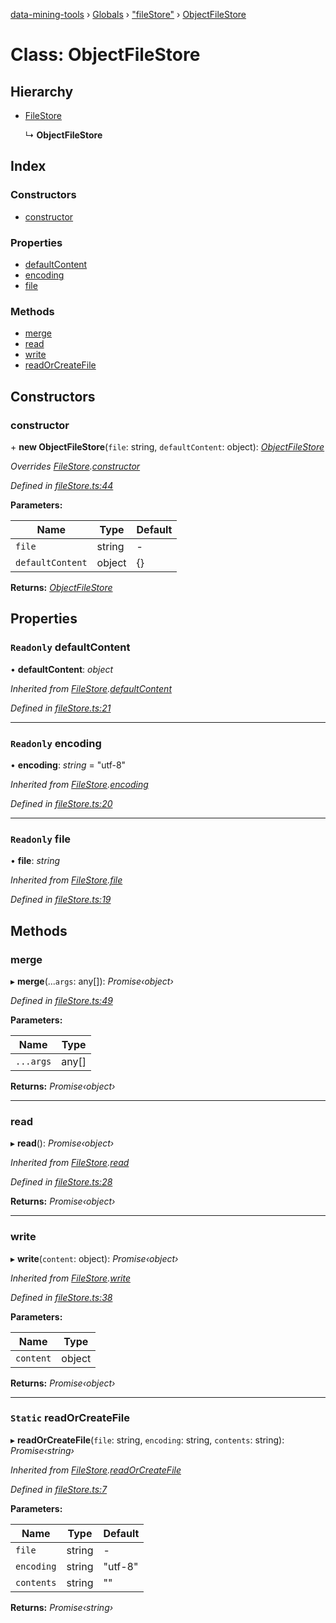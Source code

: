[data-mining-tools](../README.md) › [Globals](../globals.md) › ["fileStore"](../modules/_filestore_.md) › [ObjectFileStore](_filestore_.objectfilestore.md)

# Class: ObjectFileStore

## Hierarchy

* [FileStore](_filestore_.filestore.md)

  ↳ **ObjectFileStore**

## Index

### Constructors

* [constructor](_filestore_.objectfilestore.md#constructor)

### Properties

* [defaultContent](_filestore_.objectfilestore.md#readonly-defaultcontent)
* [encoding](_filestore_.objectfilestore.md#readonly-encoding)
* [file](_filestore_.objectfilestore.md#readonly-file)

### Methods

* [merge](_filestore_.objectfilestore.md#merge)
* [read](_filestore_.objectfilestore.md#read)
* [write](_filestore_.objectfilestore.md#write)
* [readOrCreateFile](_filestore_.objectfilestore.md#static-readorcreatefile)

## Constructors

###  constructor

\+ **new ObjectFileStore**(`file`: string, `defaultContent`: object): *[ObjectFileStore](_filestore_.objectfilestore.md)*

*Overrides [FileStore](_filestore_.filestore.md).[constructor](_filestore_.filestore.md#constructor)*

*Defined in [fileStore.ts:44](https://github.com/tewen/data-mining-tools/blob/9a5675d/src/lib/fileStore.ts#L44)*

**Parameters:**

Name | Type | Default |
------ | ------ | ------ |
`file` | string | - |
`defaultContent` | object | {} |

**Returns:** *[ObjectFileStore](_filestore_.objectfilestore.md)*

## Properties

### `Readonly` defaultContent

• **defaultContent**: *object*

*Inherited from [FileStore](_filestore_.filestore.md).[defaultContent](_filestore_.filestore.md#readonly-defaultcontent)*

*Defined in [fileStore.ts:21](https://github.com/tewen/data-mining-tools/blob/9a5675d/src/lib/fileStore.ts#L21)*

___

### `Readonly` encoding

• **encoding**: *string* = "utf-8"

*Inherited from [FileStore](_filestore_.filestore.md).[encoding](_filestore_.filestore.md#readonly-encoding)*

*Defined in [fileStore.ts:20](https://github.com/tewen/data-mining-tools/blob/9a5675d/src/lib/fileStore.ts#L20)*

___

### `Readonly` file

• **file**: *string*

*Inherited from [FileStore](_filestore_.filestore.md).[file](_filestore_.filestore.md#readonly-file)*

*Defined in [fileStore.ts:19](https://github.com/tewen/data-mining-tools/blob/9a5675d/src/lib/fileStore.ts#L19)*

## Methods

###  merge

▸ **merge**(...`args`: any[]): *Promise‹object›*

*Defined in [fileStore.ts:49](https://github.com/tewen/data-mining-tools/blob/9a5675d/src/lib/fileStore.ts#L49)*

**Parameters:**

Name | Type |
------ | ------ |
`...args` | any[] |

**Returns:** *Promise‹object›*

___

###  read

▸ **read**(): *Promise‹object›*

*Inherited from [FileStore](_filestore_.filestore.md).[read](_filestore_.filestore.md#read)*

*Defined in [fileStore.ts:28](https://github.com/tewen/data-mining-tools/blob/9a5675d/src/lib/fileStore.ts#L28)*

**Returns:** *Promise‹object›*

___

###  write

▸ **write**(`content`: object): *Promise‹object›*

*Inherited from [FileStore](_filestore_.filestore.md).[write](_filestore_.filestore.md#write)*

*Defined in [fileStore.ts:38](https://github.com/tewen/data-mining-tools/blob/9a5675d/src/lib/fileStore.ts#L38)*

**Parameters:**

Name | Type |
------ | ------ |
`content` | object |

**Returns:** *Promise‹object›*

___

### `Static` readOrCreateFile

▸ **readOrCreateFile**(`file`: string, `encoding`: string, `contents`: string): *Promise‹string›*

*Inherited from [FileStore](_filestore_.filestore.md).[readOrCreateFile](_filestore_.filestore.md#static-readorcreatefile)*

*Defined in [fileStore.ts:7](https://github.com/tewen/data-mining-tools/blob/9a5675d/src/lib/fileStore.ts#L7)*

**Parameters:**

Name | Type | Default |
------ | ------ | ------ |
`file` | string | - |
`encoding` | string | "utf-8" |
`contents` | string | "" |

**Returns:** *Promise‹string›*

